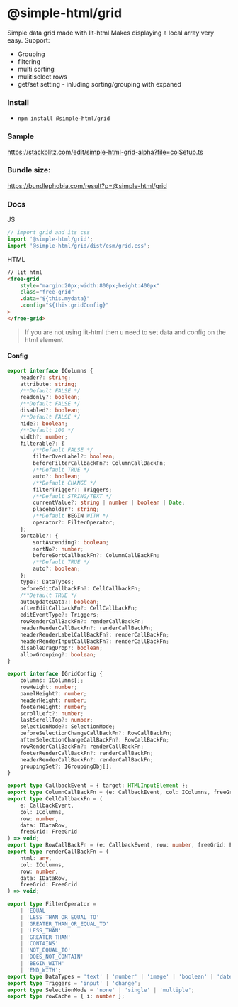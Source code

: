 # @simple-html/grid

Simple data grid made with lit-html Makes displaying a local array very easy. Support:

-   Grouping
-   filtering
-   multi sorting
-   mulitiselect rows
-   get/set setting - inluding sorting/grouping with expaned

### Install

-   `npm install @simple-html/grid`

### Sample

https://stackblitz.com/edit/simple-html-grid-alpha?file=colSetup.ts

### Bundle size:

https://bundlephobia.com/result?p=@simple-html/grid

### Docs

JS

```ts
// import grid and its css
import '@simple-html/grid';
import '@simple-html/grid/dist/esm/grid.css';
```

HTML

```html
// lit html
<free-grid
    style="margin:20px;width:800px;height:400px"
    class="free-grid"
    .data="${this.mydata}"
    .config="${this.gridConfig}"
>
</free-grid>
```

> If you are not using lit-html then u need to set data and config on the html element

#### Config

```ts
export interface IColumns {
    header?: string;
    attribute: string;
    /**Default FALSE */
    readonly?: boolean;
    /**Default FALSE */
    disabled?: boolean;
    /**Default FALSE */
    hide?: boolean;
    /**Default 100 */
    width?: number;
    filterable?: {
        /**Default FALSE */
        filterOverLabel?: boolean;
        beforeFilterCallbackFn?: ColumnCallBackFn;
        /**Default TRUE */
        auto?: boolean;
        /**Default CHANGE */
        filterTrigger?: Triggers;
        /**Default STRING/TEXT */
        currentValue?: string | number | boolean | Date;
        placeholder?: string;
        /**Default BEGIN WITH */
        operator?: FilterOperator;
    };
    sortable?: {
        sortAscending?: boolean;
        sortNo?: number;
        beforeSortCallbackFn?: ColumnCallBackFn;
        /**Default TRUE */
        auto?: boolean;
    };
    type?: DataTypes;
    beforeEditCallbackFn?: CellCallbackFn;
    /**Default TRUE */
    autoUpdateData?: boolean;
    afterEditCallbackFn?: CellCallbackFn;
    editEventType?: Triggers;
    rowRenderCallBackFn?: renderCallBackFn;
    headerRenderCallBackFn?: renderCallBackFn;
    headerRenderLabelCallBackFn?: renderCallBackFn;
    headerRenderInputCallBackFn?: renderCallBackFn;
    disableDragDrop?: boolean;
    allowGrouping?: boolean;
}

export interface IGridConfig {
    columns: IColumns[];
    rowHeight: number;
    panelHeight?: number;
    headerHeight: number;
    footerHeight: number;
    scrollLeft?: number;
    lastScrollTop?: number;
    selectionMode?: SelectionMode;
    beforeSelectionChangeCallBackFn?: RowCallBackFn;
    afterSelectionChangeCallBackFn?: RowCallBackFn;
    rowRenderCallBackFn?: renderCallBackFn;
    footerRenderCallBackFn?: renderCallBackFn;
    headerRenderCallBackFn?: renderCallBackFn;
    groupingSet?: IGroupingObj[];
}

export type CallbackEvent = { target: HTMLInputElement };
export type ColumnCallBackFn = (e: CallbackEvent, col: IColumns, freeGrid: FreeGrid) => void;
export type CellCallbackFn = (
    e: CallbackEvent,
    col: IColumns,
    row: number,
    data: IDataRow,
    freeGrid: FreeGrid
) => void;
export type RowCallBackFn = (e: CallbackEvent, row: number, freeGrid: FreeGrid) => void;
export type renderCallBackFn = (
    html: any,
    col: IColumns,
    row: number,
    data: IDataRow,
    freeGrid: FreeGrid
) => void;

export type FilterOperator =
    | 'EQUAL'
    | 'LESS_THAN_OR_EQUAL_TO'
    | 'GREATER_THAN_OR_EQUAL_TO'
    | 'LESS_THAN'
    | 'GREATER_THAN'
    | 'CONTAINS'
    | 'NOT_EQUAL_TO'
    | 'DOES_NOT_CONTAIN'
    | 'BEGIN_WITH'
    | 'END_WITH';
export type DataTypes = 'text' | 'number' | 'image' | 'boolean' | 'date';
export type Triggers = 'input' | 'change';
export type SelectionMode = 'none' | 'single' | 'multiple';
export type rowCache = { i: number };
```
